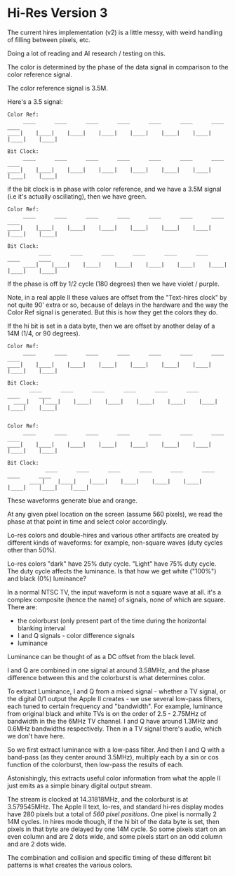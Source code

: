# Hi-Res Version 3

The current hires implementation (v2) is a little messy, with weird handling of filling between pixels, etc.

Doing a lot of reading and AI research / testing on this.

The color is determined by the phase of the data signal in comparison to the color reference signal.

The color reference signal is 3.5M.

Here's a 3.5 signal:

```
Color Ref:
     ____      ____      ____      ____      ____      ____      ____      ____      
____|    |____|    |____|    |____|    |____|    |____|    |____|    |____|    |____|    

Bit Clock:
     ____      ____      ____      ____      ____      ____      ____      ____      
____|    |____|    |____|    |____|    |____|    |____|    |____|    |____|    |____|    

````

if the bit clock is in phase with color reference, and we have a 3.5M signal (i.e it's actually oscillating), then we have green.

```
Color Ref:
     ____      ____      ____      ____      ____      ____      ____      ____      
____|    |____|    |____|    |____|    |____|    |____|    |____|    |____|    |____|    

Bit Clock:
          ____      ____      ____      ____      ____      ____      ____      ____      
     ____|    |____|    |____|    |____|    |____|    |____|    |____|    |____|    |____|    

````

If the phase is off by 1/2 cycle (180 degrees) then we have violet / purple.

Note, in a real apple II these values are offset from the "Text-hires clock" by not quite 90' extra or so, because of delays in the hardware and the way the Color Ref signal is generated. But this is how they get the colors they do.

If the hi bit is set in a data byte, then we are offset by another delay of a 14M (1/4, or 90 degrees).

```
Color Ref:
     ____      ____      ____      ____      ____      ____      ____      ____      
____|    |____|    |____|    |____|    |____|    |____|    |____|    |____|    |____|    

Bit Clock:
       ____      ____      ____      ____      ____      ____      ____      ____      
  ____|    |____|    |____|    |____|    |____|    |____|    |____|    |____|    |____|    


Color Ref:
     ____      ____      ____      ____      ____      ____      ____      ____      
____|    |____|    |____|    |____|    |____|    |____|    |____|    |____|    |____|    

Bit Clock:
            ____      ____      ____      ____      ____      ____      ____      ____      
       ____|    |____|    |____|    |____|    |____|    |____|    |____|    |____|    |____|    

````

These waveforms generate blue and orange.

At any given pixel location on the screen (assume 560 pixels), we read the phase at that point in time and select color accordingly.

Lo-res colors and double-hires and various other artifacts are created by different kinds of waveforms: for example, non-square waves (duty cycles other than 50%).

Lo-res colors "dark" have 25% duty cycle. "Light" have 75% duty cycle. The duty cycle affects the luminance. Is that how we get white ("100%") and black (0%) luminance?

In a normal NTSC TV, the input waveform is not a square wave at all. it's a complex composite (hence the name) of signals, none of which are square. There are:

* the colorburst (only present part of the time during the horizontal blanking interval
* I and Q signals - color difference signals
* luminance

Luminance can be thought of as a DC offset from the black level. 

I and Q are combined in one signal at around 3.58MHz, and the phase difference between this and the colorburst is what determines color.

To extract Luminance, I and Q from a mixed signal - whether a TV signal, or the digital 0/1 output the Apple II creates - we use several low-pass filters, each tuned to certain frequency and "bandwidth". For example, luminance from original black and white TVs is on the order of 2.5 - 2.75MHz of bandwidth in the the 6MHz TV channel. I and Q have around 1.3MHz and 0.6MHz bandwidths respectively. Then in a TV signal there's audio, which we don't have here.

So we first extract luminance with a low-pass filter. And then I and Q with a band-pass (as they center around 3.5MHz), multiply each by a sin or cos function of the colorburst, then low-pass the results of each.

Astonishingly, this extracts useful color information from what the apple II just emits as a simple binary digital output stream.

The stream is clocked at 14.31818MHz, and the colorburst is at 3.579545MHz. The Apple II text, lo-res, and standard hi-res display modes have 280 pixels but a total of *560 pixel positions*. One pixel is normally 2 14M cycles. In hires mode though, if the hi bit of the data byte is set, then pixels in that byte are delayed by one 14M cycle. So some pixels start on an even column and are 2 dots wide, and some pixels start on an odd column and are 2 dots wide.

The combination and collision and specific timing of these different bit patterns is what creates the various colors.